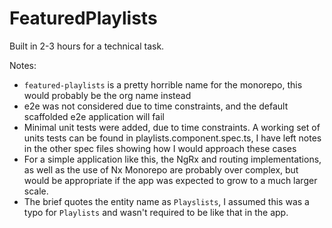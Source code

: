# FeaturedPlaylists

Built in 2-3 hours for a technical task.

Notes:

- `featured-playlists` is a pretty horrible name for the monorepo, this would probably be the org name instead
- e2e was not considered due to time constraints, and the default scaffolded e2e application will fail
- Minimal unit tests were added, due to time constraints. A working set of units tests can be found in playlists.component.spec.ts, I have left notes in the other spec files showing how I would approach these cases
- For a simple application like this, the NgRx and routing implementations, as well as the use of Nx Monorepo are probably over complex, but would be appropriate if the app was expected to grow to a much larger scale.
- The brief quotes the entity name as `Playslists`, I assumed this was a typo for `Playlists` and wasn't required to be like that in the app.
